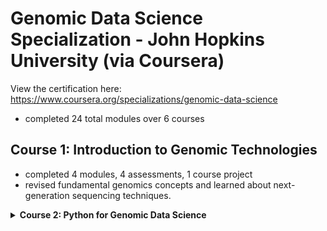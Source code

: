 # Genomic Data Science Specialization - John Hopkins University (via Coursera) 
View the certification here: https://www.coursera.org/specializations/genomic-data-science 
- completed 24 total modules over 6 courses

## Course 1: Introduction to Genomic Technologies 
- completed 4 modules, 4 assessments, 1 course project
- revised fundamental genomics concepts and learned about next-generation sequencing techniques.

<details>
<summary><strong>Course 2: Python for Genomic Data Science</strong></summary>

<p> Completed 4 modules, 8 assessments, 1 course project. </p>

<details>
<br>
<summary><strong>Modules</strong></summary>
<br>

**Module 1 & 2:** Reviewed fundamental Python concepts, string manipulation

**Module 3:** Reading in & writing to files, manipulating FASTA and FASTQ files

**Module 4:**
- Using the `os` module for file & directory navigation
- Using the `sys` module to manipulate Python environment variables
- Using the `getopt` module to create command line programs
- Using the `subprocess` module to run command line tool pipelines with Python scripts
- Created my own modules & packages

</details>

<details>
<summary><strong>Course Project</strong></summary>
<br>

For the course project, I read in a multi-FASTA file and answered the following questions:

1. **Number of sequences**
2. **Length of the longest and shortest sequences and their identifiers**
3. **Given a reading frame (1, 2, 3), find all open reading frames in that reading frame. Report the length of the longest ORF and its identifier.**
4. **Find the longest ORF in a given sequence and its index in that sequence**

</details>
</details>
